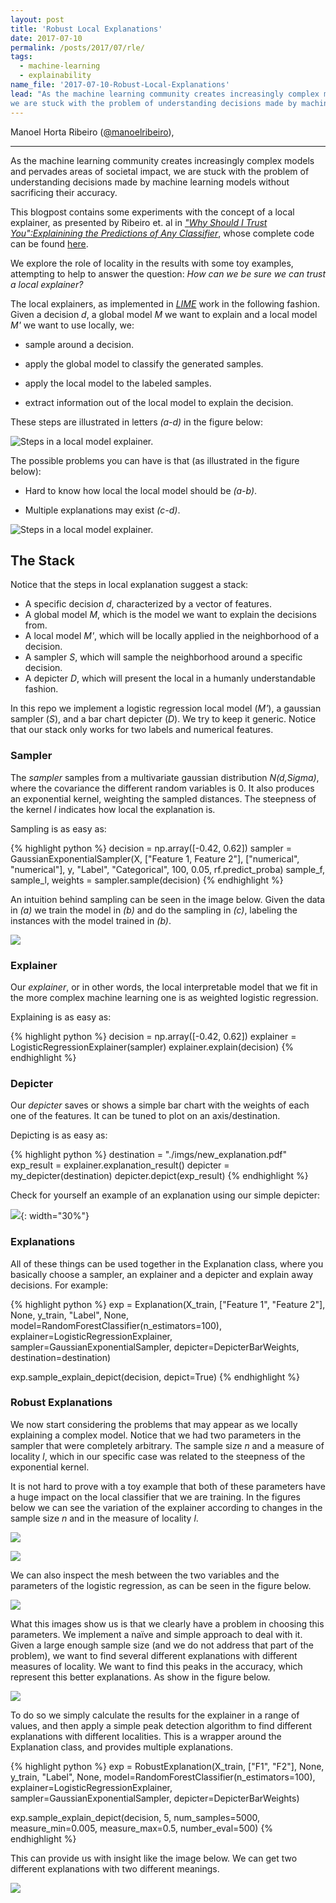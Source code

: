 ```yaml
---
layout: post
title: 'Robust Local Explanations'
date: 2017-07-10
permalink: /posts/2017/07/rle/
tags:
  - machine-learning
  - explainability
name_file: '2017-07-10-Robust-Local-Explanations'
lead: "As the machine learning community creates increasingly complex models and pervades areas of societal impact, 
we are stuck with the problem of understanding decisions made by machine learning models without sacrificing their accuracy."
---
```


Manoel Horta Ribeiro ([@manoelribeiro]((https://twitter.com/manoelribeiro))),

---

As the machine learning community creates increasingly complex models and pervades areas of societal impact, 
we are stuck with the problem of understanding decisions made by machine learning models without sacrificing their accuracy.

This blogpost contains some experiments with the concept of a local explainer, as presented by Ribeiro et. al in 
*["Why Should I Trust You":Explainining the Predictions of Any Classifier](https://arxiv.org/abs/1602.04938)*, whose complete code can be found [here](https://github.com/manoelhortaribeiro/RLE).

We explore the role of locality in the results with some toy examples, attempting to help to answer the question: 
*How can we be sure we can trust a local explainer?*

The local explainers, as implemented in *[LIME](https://github.com/marcotcr/lime)* work in the following fashion. Given a decision *d*, a global model *M* we want to explain and a local model *M'* we want to use locally, we:

- sample around a decision.

- apply the global model to classify the generated samples.

- apply the local model to the labeled samples.

- extract information out of the local model to explain the decision. 

These steps are illustrated in letters *(a-d)* in the figure below:

 ![Steps in a local model explainer.](https://raw.githubusercontent.com/manelhr/RLE/master/tests/imgs/_steps.png)
 
 The possible problems you can have is that (as illustrated in the figure below):
  
- Hard to know how local the local model should be *(a-b)*.
 
- Multiple explanations may exist *(c-d)*.
  
![Steps in a local model explainer.](https://raw.githubusercontent.com/manelhr/RLE/master/tests/imgs/_models.png)
 
## The Stack
 
 Notice that the steps in local explanation suggest a stack:
 
- A specific decision *d*, characterized by a vector of features.
- A global model *M*, which is the model we want to explain the decisions from.
- A local model *M'*, which will be locally applied in the neighborhood of a decision.
- A sampler *S*, which will sample the neighborhood around a specific decision.
- A depicter *D*, which will present the local in a humanly understandable fashion.

In this repo we implement a logistic regression local model (*M'*), a gaussian sampler (*S*), and a bar chart depicter (*D*). We try to keep it generic. Notice that our stack only works for two labels and numerical features.

### Sampler

The *sampler* samples from a multivariate gaussian distribution *N(d,Sigma)*, where the covariance the different random variables is 0. It also produces an exponential kernel, weighting the sampled distances. The steepness of the kernel *l* indicates how local the explanation is.
 
 Sampling is as easy as:
 
{% highlight python %}
decision = np.array([-0.42, 0.62])
sampler = GaussianExponentialSampler(X, ["Feature 1, Feature 2"], ["numerical", "numerical"],
                                     y, "Label", "Categorical",
                                     100, 0.05,
                                     rf.predict_proba)
sample_f, sample_l, weights = sampler.sample(decision)
{% endhighlight %}

An intuition behind sampling can be seen in the image below. Given the data in *(a)* we train the model in *(b)* and do the sampling in *(c)*, labeling the instances with the model trained in *(b)*.

![](https://raw.githubusercontent.com/manelhr/RLE/master/tests/imgs/_gaussian_exponential_sampler.png)
 
### Explainer

Our *explainer*, or in other words, the local interpretable model that we fit in the more complex machine learning one is as weighted logistic regression. 

Explaining is as easy as:

{% highlight python %}
decision = np.array([-0.42, 0.62])
explainer = LogisticRegressionExplainer(sampler)
explainer.explain(decision)
{% endhighlight %}

### Depicter

Our *depicter* saves or shows a simple bar chart with the weights of each one of the features. It can be tuned to plot on an axis/destination.

Depicting is as easy as:

{% highlight python %}
destination = "./imgs/new_explanation.pdf"
exp_result = explainer.explanation_result()
depicter = my_depicter(destination)
depicter.depict(exp_result)
{% endhighlight %}

Check for yourself an example of an explanation using our simple depicter:


![](https://raw.githubusercontent.com/manelhr/RLE/master/tests/imgs/_depicter.png){: width="30%"}

### Explanations

All of these things can be used together in the Explanation class, where you basically choose a sampler, an explainer and a depicter and explain away decisions. For example:

{% highlight python %}
exp = Explanation(X_train, ["Feature 1", "Feature 2"], None,
                  y_train, "Label", None,
                  model=RandomForestClassifier(n_estimators=100),
                  explainer=LogisticRegressionExplainer,
                  sampler=GaussianExponentialSampler,
                  depicter=DepicterBarWeights,
                  destination=destination)

exp.sample_explain_depict(decision, depict=True)
{% endhighlight %}

### Robust Explanations

We now start considering the problems that may appear as we locally explaining a complex model. Notice that we had two parameters in the sampler that were completely arbitrary. The sample size *n* and a measure of locality *l*, which in our specific case was related to the steepness of the exponential kernel. 

It is not hard to prove with a toy example that both of these parameters have a huge impact on the local classifier that we are training. In the figures below we can see the variation of the explainer according to changes in the sample size *n* and in the measure of locality *l*.

![](https://raw.githubusercontent.com/manelhr/RLE/master/tests/imgs/_logistic_regression_explainer_neighborhood.png)
 
![](https://raw.githubusercontent.com/manelhr/RLE/master/tests/imgs/_logistic_regression_explainer_sampling.png)
 
 
 We can also inspect the mesh between the two variables and the parameters of the logistic regression, as can be seen in the figure below.
 
 ![](https://raw.githubusercontent.com/manelhr/RLE/master/tests/imgs/_logistic_regression_explainer_variation.png)
 
 What this images show us is that we clearly have a problem in choosing this parameters. We implement a naïve and simple approach to deal with it. Given a large enough sample size (and we do not address that part of the problem), we want to find several different explanations with different measures of locality. We want to find this peaks in the accuracy, which represent this better explanations. As show in the figure below.


<img src="https://raw.githubusercontent.com/manelhr/RLE/master/tests/imgs/_intuition.png" >

To do so we simply calculate the results for the explainer in a range of values, and then apply a simple peak detection algorithm to find different explanations with different localities. This is a wrapper around the Explanation class, and provides multiple explanations.

{% highlight python %}
exp = RobustExplanation(X_train, ["F1", "F2"], None,
                        y_train, "Label", None,
                        model=RandomForestClassifier(n_estimators=100),
                        explainer=LogisticRegressionExplainer,
                        sampler=GaussianExponentialSampler,
                        depicter=DepicterBarWeights)

exp.sample_explain_depict(decision, 5, 
  num_samples=5000, measure_min=0.005, 
  measure_max=0.5, number_eval=500)
{% endhighlight %}


This can provide us with insight like the image below. 
We can get two different explanations with two different meanings. 

 ![](https://raw.githubusercontent.com/manelhr/RLE/master/tests/imgs/_test_logistic_regression_robust_explanation_3.png)


